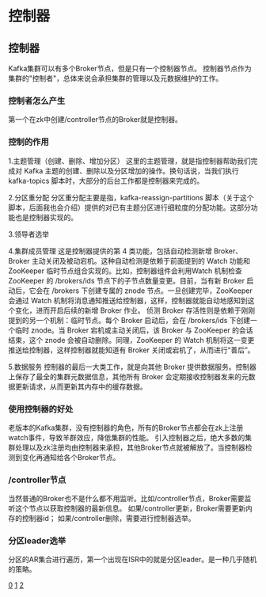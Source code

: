 # 控制器

## 控制器
Kafka集群可以有多个Broker节点，但是只有一个控制器节点。
控制器节点作为集群的"控制者"，总体来说会承担集群的管理以及元数据维护的工作。

### 控制者怎么产生
第一个在zk中创建/controller节点的Broker就是控制器。

### 控制的作用
1.主题管理（创建、删除、增加分区）
这里的主题管理，就是指控制器帮助我们完成对 Kafka 主题的创建、删除以及分区增加的操作。换句话说，当我们执行kafka-topics 脚本时，大部分的后台工作都是控制器来完成的。

2.分区重分配
分区重分配主要是指，kafka-reassign-partitions 脚本（关于这个脚本，后面我也会介绍）提供的对已有主题分区进行细粒度的分配功能。这部分功能也是控制器实现的。

3.领导者选举

4.集群成员管理
这是控制器提供的第 4 类功能，包括自动检测新增 Broker、Broker 主动关闭及被动宕机。这种自动检测是依赖于前面提到的 Watch 功能和 ZooKeeper 临时节点组合实现的。比如，控制器组件会利用Watch 机制检查 ZooKeeper 的 /brokers/ids 节点下的子节点数量变更。目前，当有新 Broker 启动后，它会在 /brokers 下创建专属的 znode 节点。一旦创建完毕，ZooKeeper 会通过 Watch 机制将消息通知推送给控制器，这样，控制器就能自动地感知到这个变化，进而开启后续的新增 Broker 作业。
侦测 Broker 存活性则是依赖于刚刚提到的另一个机制：临时节点。每个 Broker 启动后，会在 /brokers/ids 下创建一个临时 znode。当 Broker 宕机或主动关闭后，该 Broker 与 ZooKeeper 的会话结束，这个 znode 会被自动删除。同理，ZooKeeper 的 Watch 机制将这一变更推送给控制器，这样控制器就能知道有 Broker 关闭或宕机了，从而进行“善后”。

5.数据服务
控制器的最后一大类工作，就是向其他 Broker 提供数据服务。控制器上保存了最全的集群元数据信息，其他所有 Broker 会定期接收控制器发来的元数据更新请求，从而更新其内存中的缓存数据。

### 使用控制器的好处
老版本的Kafka集群，没有控制器的角色，所有的Broker节点都会在zk上注册watch事件，导致羊群效应，降低集群的性能。
引入控制器之后，绝大多数的集群处理以及zk注册均由控制器来承担，其他Broker节点就被解放了。当控制器检测到变化再通知给各个Broker节点。

### /controller节点
当然普通的Broker也不是什么都不用监听。比如/controller节点，Broker需要监听这个节点以获取控制器的最新信息。
如果/controller更新，Broker需要更新内存的控制器id；
如果/controller删除，需要进行控制器选举。

### 分区leader选举
分区的AR集合进行遍历，第一个出现在ISR中的就是分区leader。是一种几乎随机的策略。

[0](https://cloud.tencent.com/developer/article/1688442)
[1](https://segmentfault.com/a/1190000023037434)
[2](https://juejin.cn/book/6844733792683458573/section/6844733793199194125)